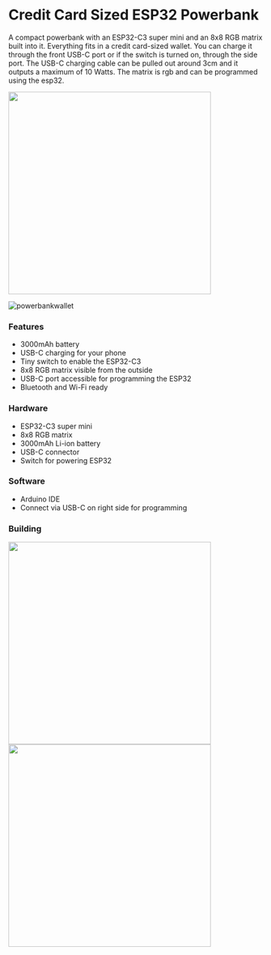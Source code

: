 # Credit Card Sized ESP32 Powerbank

A compact powerbank with an ESP32-C3 super mini and an 8x8 RGB matrix built into it. Everything fits in a credit card-sized wallet.
You can charge it through the front USB-C port or if the switch is turned on, through the side port. 
The USB-C charging cable can be pulled out around 3cm and it outputs a maximum of 10 Watts. 
The matrix is rgb and can be programmed using the esp32.

<img src="https://github.com/user-attachments/assets/58d562f0-9261-4d28-b40d-dca747a6cc83" width=400/>

![powerbankwallet](https://github.com/user-attachments/assets/ad155272-963f-4f06-9be2-75e1a697e7eb)


### Features
- 3000mAh battery
- USB-C charging for your phone
- Tiny switch to enable the ESP32-C3
- 8x8 RGB matrix visible from the outside
- USB-C port accessible for programming the ESP32
- Bluetooth and Wi-Fi ready

### Hardware
- ESP32-C3 super mini
- 8x8 RGB matrix
- 3000mAh Li-ion battery
- USB-C connector
- Switch for powering ESP32

### Software
- Arduino IDE
- Connect via USB-C on right side for programming


### Building

<img src="https://github.com/user-attachments/assets/bfd33a4d-b24d-46ba-bd66-ed54a6031626" width=400/>
<img src="https://github.com/user-attachments/assets/e556028d-a24b-477e-a116-23e8e214e352" width=400/>
